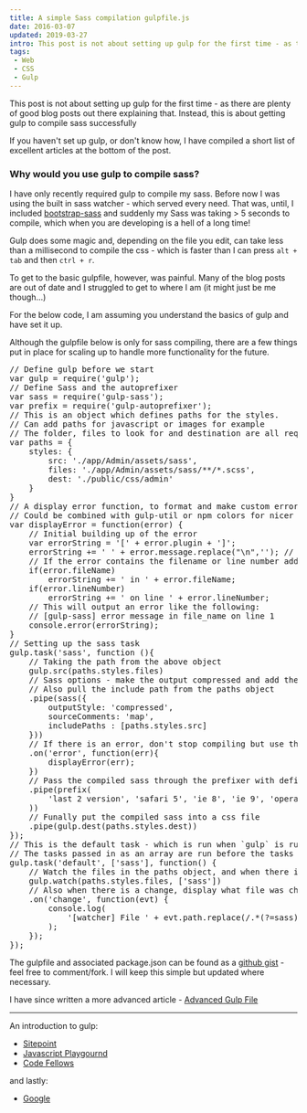 ```yaml
---
title: A simple Sass compilation gulpfile.js
date: 2016-03-07
updated: 2019-03-27
intro: This post is not about setting up gulp for the first time - as there are plenty of good blog posts out there explaining that. Instead, this is about getting ...
tags:
 - Web
 - CSS
 - Gulp
---
```


<p>This post is not about setting up gulp for the first time - as there are plenty of good blog posts out there explaining that. Instead, this is about getting gulp to compile sass successfully<br></p>
<p>If you haven't set up gulp, or don't know how, I have compiled a short list of excellent articles at the bottom of the post.</p>
<h3>Why would you use gulp to compile sass?</h3>
<p>I have only recently required gulp to compile my sass. Before now I was using the built in sass watcher - which served every need. That was, until, I included <a href="https://github.com/twbs/bootstrap-sass">bootstrap-sass</a> and suddenly my Sass was taking &gt; 5 seconds to compile, which when you are developing is a hell of a long time!</p>
<p>Gulp does some magic and, depending on the file you edit, can take less than a millisecond to compile the css - which is faster than I can press <code>alt + tab</code> and then <code>ctrl + r</code>.</p>
<p>To get to the basic gulpfile, however, was painful. Many of the blog posts are out of date and I struggled to get to where I am (it might just be me though...)</p>
<p>For the below code, I am assuming you understand the basics of gulp and have set it up.</p>
<p>Although the gulpfile below is only for sass compiling, there are a few things put in place for scaling up to handle more functionality for the future.</p>
<pre class="language-javascript">// Define gulp before we start
var gulp = require('gulp');
// Define Sass and the autoprefixer
var sass = require('gulp-sass');
var prefix = require('gulp-autoprefixer');
// This is an object which defines paths for the styles.
// Can add paths for javascript or images for example
// The folder, files to look for and destination are all required for sass
var paths = {
    styles: {
        src: './app/Admin/assets/sass',
        files: './app/Admin/assets/sass/**/*.scss',
        dest: './public/css/admin'
    }
}
// A display error function, to format and make custom errors more uniform
// Could be combined with gulp-util or npm colors for nicer output
var displayError = function(error) {
    // Initial building up of the error
    var errorString = '[' + error.plugin + ']';
    errorString += ' ' + error.message.replace("\n",''); // Removes new line at the end
    // If the error contains the filename or line number add it to the string
    if(error.fileName)
        errorString += ' in ' + error.fileName;
    if(error.lineNumber)
        errorString += ' on line ' + error.lineNumber;
    // This will output an error like the following:
    // [gulp-sass] error message in file_name on line 1
    console.error(errorString);
}
// Setting up the sass task
gulp.task('sass', function (){
    // Taking the path from the above object
    gulp.src(paths.styles.files)
    // Sass options - make the output compressed and add the source map
    // Also pull the include path from the paths object
    .pipe(sass({
        outputStyle: 'compressed',
        sourceComments: 'map',
        includePaths : [paths.styles.src]
    }))
    // If there is an error, don't stop compiling but use the custom displayError function
    .on('error', function(err){
        displayError(err);
    })
    // Pass the compiled sass through the prefixer with defined 
    .pipe(prefix(
        'last 2 version', 'safari 5', 'ie 8', 'ie 9', 'opera 12.1', 'ios 6', 'android 4'
    ))
    // Funally put the compiled sass into a css file
    .pipe(gulp.dest(paths.styles.dest))
});
// This is the default task - which is run when `gulp` is run
// The tasks passed in as an array are run before the tasks within the function
gulp.task('default', ['sass'], function() { 
    // Watch the files in the paths object, and when there is a change, fun the functions in the array
    gulp.watch(paths.styles.files, ['sass'])
    // Also when there is a change, display what file was changed, only showing the path after the 'sass folder'
    .on('change', function(evt) {
        console.log(
            '[watcher] File ' + evt.path.replace(/.*(?=sass)/,'') + ' was ' + evt.type + ', compiling...'
        );
    });
});</pre>
<p>The gulpfile and associated package.json can be found as a <a href="https://gist.github.com/mikestreety/9525414">github gist</a> - feel free to comment/fork. I will keep this simple but updated where necessary.</p>
<div class="info">I have since written a more advanced article - <a href="https://www.mikestreety.co.uk/blog/advanced-gulp-file">Advanced Gulp File</a></div>
<hr>
<p>An introduction to gulp:</p>
<ul>
<li><a href="http://www.sitepoint.com/introduction-gulp-js/">Sitepoint</a></li>
<li><a href="http://javascriptplayground.com/blog/2014/02/an-intro-to-gulp/">Javascript Playgournd</a></li>
<li><a href="http://www.codefellows.org/blogs/quick-intro-to-gulp-js">Code Fellows</a></li>
</ul>
<p>and lastly:</p>
<ul>
<li><a href="https://www.google.co.uk/search?q=an+introduction+to+gulp">Google</a></li>
</ul>